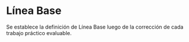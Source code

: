 # Línea Base
Se establece la definición de Línea Base luego de la corrección de cada trabajo práctico evaluable.
